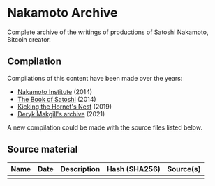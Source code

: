 # Nakamoto Archive

Complete archive of the writings of productions of Satoshi Nakamoto, Bitcoin creator.

## Compilation

Compilations of this content have been made over the years:

- [Nakamoto Institute](https://satoshi.nakamotoinstitute.org/) (2014)
- [The Book of Satoshi](https://www.bookofsatoshi.com/) (2014)
- [Kicking the Hornet's Nest](https://ipfs.io/ipfs/QmUhY2xKDLQSnxoePE1R94NdDTjuNuYgKv2cXUdW9gxGQL) (2019)
- [Deryk Makgill's archive](https://www.bitcoin.com/satoshi-archive/) (2021)

A new compilation could be made with the source files listed below.

## Source material

| Name                      | Date       | Description                 | Hash (SHA256)                                                    | Source(s)                             |
|---------------------------|------------|-----------------------------|------------------------------------------------------------------|---------------------------------------|
|                           |            |                             |                                                                  |                                       |
